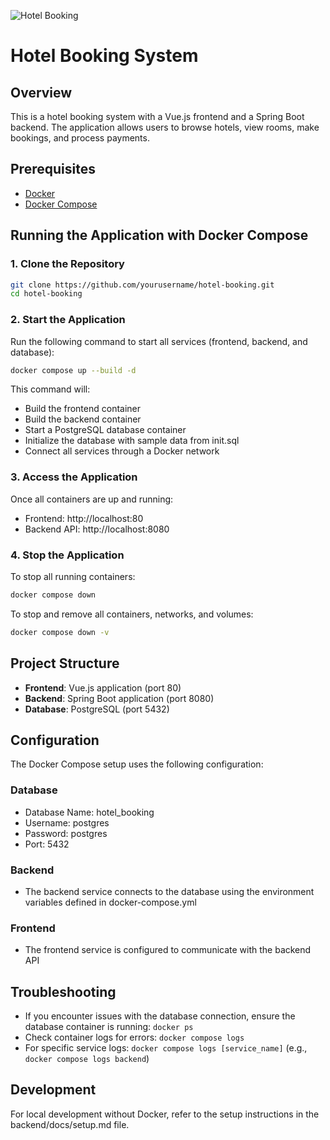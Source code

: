 ![Hotel Booking](https://qloapps.com/wp-content/uploads/2023/11/QLO-BLOG-IMAGE2.png)

# Hotel Booking System

## Overview
This is a hotel booking system with a Vue.js frontend and a Spring Boot backend. The application allows users to browse hotels, view rooms, make bookings, and process payments.

## Prerequisites
- [Docker](https://docs.docker.com/get-docker/)
- [Docker Compose](https://docs.docker.com/compose/install/)

## Running the Application with Docker Compose

### 1. Clone the Repository
```bash
git clone https://github.com/yourusername/hotel-booking.git
cd hotel-booking
```

### 2. Start the Application
Run the following command to start all services (frontend, backend, and database):
```bash
docker compose up --build -d
```

This command will:
- Build the frontend container
- Build the backend container
- Start a PostgreSQL database container
- Initialize the database with sample data from init.sql
- Connect all services through a Docker network

### 3. Access the Application
Once all containers are up and running:
- Frontend: http://localhost:80
- Backend API: http://localhost:8080

### 4. Stop the Application
To stop all running containers:
```bash
docker compose down
```

To stop and remove all containers, networks, and volumes:
```bash
docker compose down -v
```

## Project Structure
- **Frontend**: Vue.js application (port 80)
- **Backend**: Spring Boot application (port 8080)
- **Database**: PostgreSQL (port 5432)

## Configuration
The Docker Compose setup uses the following configuration:

### Database
- Database Name: hotel_booking
- Username: postgres
- Password: postgres
- Port: 5432

### Backend
- The backend service connects to the database using the environment variables defined in docker-compose.yml

### Frontend
- The frontend service is configured to communicate with the backend API

## Troubleshooting
- If you encounter issues with the database connection, ensure the database container is running: `docker ps`
- Check container logs for errors: `docker compose logs`
- For specific service logs: `docker compose logs [service_name]` (e.g., `docker compose logs backend`)

## Development
For local development without Docker, refer to the setup instructions in the backend/docs/setup.md file.
